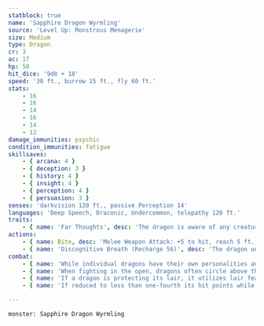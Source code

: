 ```yaml
---
statblock: true
name: 'Sapphire Dragon Wyrmling'
source: 'Level Up: Monstrous Menagerie'
size: Medium
type: Dragon
cr: 3
ac: 17
hp: 58
hit_dice: '9d8 + 18'
speed: '30 ft., burrow 15 ft., fly 60 ft.'
stats:
    - 16
    - 16
    - 14
    - 16
    - 14
    - 12
damage_immunities: psychic
condition_immunities: fatigue
skillsaves:
    - { arcana: 4 }
    - { deception: 3 }
    - { history: 4 }
    - { insight: 4 }
    - { perception: 4 }
    - { persuasion: 3 }
senses: 'darkvision 120 ft., passive Perception 14'
languages: 'Deep Speech, Draconic, Undercommon, telepathy 120 ft.'
traits:
    - { name: 'Far Thoughts', desc: 'The dragon is aware of any creature that uses a psionic ability or communicates telepathically within 100 miles of it. As an action, the dragon can psionically observe a creature, object, or location it is familiar with within 100 miles. While observing a subject in this way, the dragon can see, hear, and communicate telepathically, but it is blind and deaf in regard to its physical senses and does not require food or water. The dragon can psionically observe a subject indefinitely and can end this effect and return to its own senses as an action.' }
actions:
    - { name: Bite, desc: 'Melee Weapon Attack: +5 to hit, reach 5 ft., one target. Hit: 19 (3d10 + 3) piercing damage.' }
    - { name: 'Discognitive Breath (Recharge 56)', desc: 'The dragon unleashes psychic energy in a 15-foot cone. Each creature in that area makes a DC 12 Intelligence saving throw, taking 22 (4d10) psychic damage on a failed save or half damage on a success.' }
combat:
    - { name: 'While individual dragons have their own personalities and tactics, most rely heavily on their breath weapons', desc: 'They use them whenever they can, preferably from maximum distance and while flying above their enemies.' }
    - { name: 'When fighting in the open, dragons often circle above their enemies as they wait for their breath weapons to recharge', desc: "They only close to melee if their enemies deal significant damage with ranged attacks, or if they can savage an enemy cut off from its allies. Once bloodied, dragons become more aggressive, attacking with bite and claws when their breath weapons aren't available." }
    - { name: 'If a dragon is protecting its lair, it utilizes lair features, traps, allies, and architecture such as escape tunnels to keep up a hit-and-run fight, reappearing only when it has a fully-recharged breath weapon', desc: 'If the dragon is forced into melee combat, it uses its bite and claws against a single foe. If it has legendary actions like Roar and Wing Attack, it uses them to disperse its other enemies.' }
    - { name: 'If reduced to less than one-fourth its hit points while fighting in the open, a dragon flies away', desc: 'However, it fights to the death to defend its lair, unless it can regain the upper hand through tricks or bargains.' }

---
```

```statblock
monster: Sapphire Dragon Wyrmling
```
